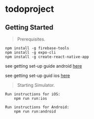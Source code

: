 # todoproject

## Getting Started
> Prerequisites.
``` 
npm install -g firebase-tools
npm install -g expo-cli
npm install -g create-react-native-app
```


see getting set-up guide android [here](https://github.com/lyleRpalagar/todoapp/wiki/Setting-up-Android-Emulator)

see getting set-up guid ios [here](https://github.com/lyleRpalagar/todoapp/wiki/Setting-up-IOS-Emulator)

> Starting Simulator.

```
Run instructions for iOS:
    npm run run:ios

Run instructions for Android:
    npm run run:android
```